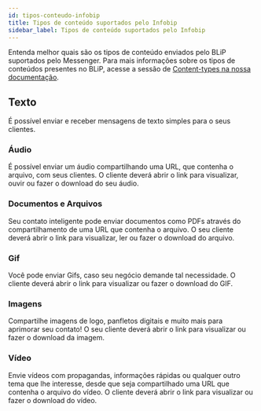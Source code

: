 ```yaml
---
id: tipos-conteudo-infobip
title: Tipos de conteúdo suportados pelo Infobip
sidebar_label: Tipos de conteúdo suportados pelo Infobip
---
```


Entenda melhor quais são os tipos de conteúdo enviados pelo BLiP suportados pelo Messenger. Para mais informações sobre os tipos de conteúdos presentes no BLiP, acesse a sessão de [Content-types na nossa documentação](https://docs.blip.ai/#content-types).

## Texto

É possível enviar e receber mensagens de texto simples para o seus clientes.

### Áudio

É possível enviar um áudio compartilhando uma URL, que contenha o arquivo, com seus clientes. O cliente deverá abrir o link para visualizar, ouvir ou fazer o download do seu áudio.

### Documentos e Arquivos

Seu contato inteligente pode enviar documentos como PDFs através do compartilhamento de uma URL que contenha o arquivo. O seu cliente deverá abrir o link para visualizar, ler ou fazer o download do arquivo.

### Gif

Você pode enviar Gifs, caso seu negócio demande tal necessidade. O cliente deverá abrir o link para visualizar ou fazer o download do GIF.

### Imagens

Compartilhe imagens de logo, panfletos digitais e muito mais para aprimorar seu contato! O seu cliente deverá abrir o link para visualizar ou fazer o download da imagem.

### Vídeo

Envie vídeos com propagandas, informações rápidas ou qualquer outro tema que lhe interesse, desde que seja compartilhado uma URL que contenha o arquivo do vídeo. O cliente deverá abrir o link para visualizar ou fazer o download do vídeo.
